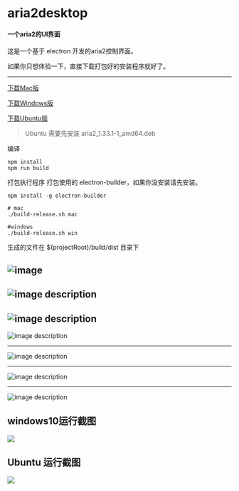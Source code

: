 # aria2desktop

#### 一个aria2的UI界面
这是一个基于 electron 开发的aria2控制界面。

如果你只想体验一下，直接下载打包好的安装程序就好了。

---
[下载Mac版](releases)


[下载Windows版](releases)


[下载Ubuntu版](releases)
> Ubuntu 需要先安装 aria2_1.33.1-1_amd64.deb

编译
```
npm install
npm run build
```
打包执行程序
打包使用的 electron-builder，如果你没安装请先安装。
```
npm install -g electron-builder
```

```
# mac
./build-release.sh mac

#windows
./build-release.sh win
```
生成的文件在 $(projectRoot)/build/dist 目录下

![image](screenshot/WX20180408-172402.png)
---
![image description](screenshot/WX20180408-172436.png)
---
![image description](screenshot/WX20180408-172453.png)
---
![image description](screenshot/WX20180408-172503.png)

---
![image description](screenshot/WX20180408-172615.png)

---
![image description](screenshot/WX20180408-172905.png)

---
![image description](screenshot/WX20180408-172938.png)

## windows10运行截图
![](screenshot/windows10-aria2desktop.png)

## Ubuntu 运行截图
![](screenshot/ubuntu-22B2E901F8BA.png)
